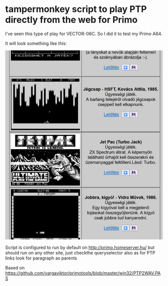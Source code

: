 # tampermonkey script to play PTP directly from the web for Primo

I've seen this type of play for VECTOR-06C. So I did it to test my Primo A64.

It will look something like this:

![image](image.jpg)

Script is configured to run by default on http://primo.homeserver.hu/ but should run on any other site, just checkthe queryselector also as for PTP links look for paragraph as parents

Based on https://github.com/vargaviktor/primotools/blob/master/win32/PTP2WAV.PAS
